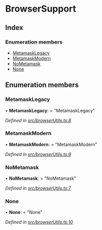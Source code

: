 # BrowserSupport

## Index

### Enumeration members

* [MetamaskLegacy](_browserutils_.browsersupport.md#metamasklegacy)
* [MetamaskModern](_browserutils_.browsersupport.md#metamaskmodern)
* [NoMetamask](_browserutils_.browsersupport.md#nometamask)
* [None](_browserutils_.browsersupport.md#none)

## Enumeration members

### MetamaskLegacy

• **MetamaskLegacy**: = "MetamaskLegacy"

_Defined in_ [_src/browserUtils.ts:8_](https://github.com/PolymathNetwork/polymath-sdk/blob/550676f/src/browserUtils.ts#L8)

### MetamaskModern

• **MetamaskModern**: = "MetamaskModern"

_Defined in_ [_src/browserUtils.ts:9_](https://github.com/PolymathNetwork/polymath-sdk/blob/550676f/src/browserUtils.ts#L9)

### NoMetamask

• **NoMetamask**: = "NoMetamask"

_Defined in_ [_src/browserUtils.ts:7_](https://github.com/PolymathNetwork/polymath-sdk/blob/550676f/src/browserUtils.ts#L7)

### None

• **None**: = "None"

_Defined in_ [_src/browserUtils.ts:10_](https://github.com/PolymathNetwork/polymath-sdk/blob/550676f/src/browserUtils.ts#L10)

